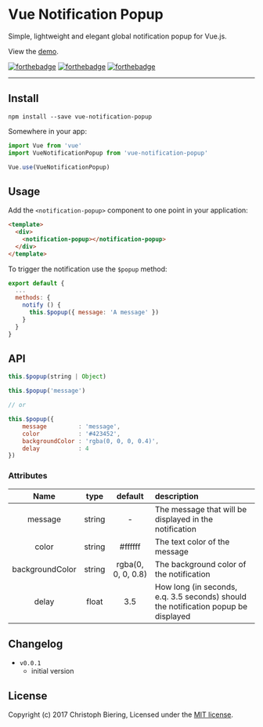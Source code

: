 # Vue Notification Popup


Simple, lightweight and elegant global notification popup for Vue.js.

View the [demo](./demo/index.html).

[![forthebadge](http://forthebadge.com/images/badges/built-with-love.svg)](http://forthebadge.com)
[![forthebadge](http://forthebadge.com/images/badges/made-with-vue.svg)](http://forthebadge.com)
[![forthebadge](http://forthebadge.com/images/badges/uses-js.svg)](http://forthebadge.com)

---






## Install

```
npm install --save vue-notification-popup
```

Somewhere in your app:

```javascript
import Vue from 'vue'
import VueNotificationPopup from 'vue-notification-popup'

Vue.use(VueNotificationPopup)
```

## Usage

Add the `<notification-popup>` component to one point in your application:

```html
<template>
  <div>
    <notification-popup></notification-popup>
  </div>
</template>
```

To trigger the notification use the `$popup` method:

```javascript
export default {
  ...
  methods: {
    notify () {
      this.$popup({ message: 'A message' })
    }
  }
}
```

## API

```javascript
this.$popup(string | Object)

this.$popup('message')

// or

this.$popup({
    message         : 'message',
    color           : '#423452',
    backgroundColor : 'rgba(0, 0, 0, 0.4)',
    delay           : 4
})
```

### Attributes

|Name|type|default|description|
|:--:|:--:|:--:|:---|
|message|string|-|The message that will be displayed in the notification|
|color|string|#ffffff|The text color of the message|
|backgroundColor|string|rgba(0, 0, 0, 0.8)|The background color of the notification|
|delay|float|3.5|How long (in seconds, e.q. 3.5 seconds) should the notification popup be displayed|

## Changelog

* `v0.0.1`
  * initial version

## License

Copyright (c) 2017 Christoph Biering, Licensed under the [MIT license](./LICENSE).
